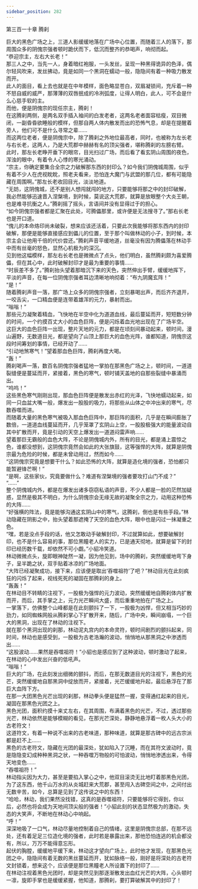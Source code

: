 ```yaml
---
sidebar_position: 282
---
```

 第三百一十章 腾刹


巨大的黑色广场之上，三道人影缓缓地落在广场中心位置，而随着三人的落下，那周围众多的阴傀宗强者顿时跪伏而下，低沉而整齐的恭喝声，响彻而起。  
“恭迎宗主，左右大长老！”  
那三人之中，当先一人，身着暗红袍服，一头发丝，呈现一种黑得诡异的色泽，偶尔轻风吹来，发丝拂动，竟是如同一个黑洞在蠕动一般，隐隐间有着一种吸力散发而开。  
此人的面目，看上去也就是在中年模样，面色略显苍白，双眉凝锁间，充斥着一种不怒自威的威严，那薄薄的双唇抿成的冷冽弧度，让得人明白，此人，可不会是什么心慈手软的主。  
而他，便是阴傀宗的现任宗主，腾刹！  
在这腾刹两侧，是两名双手插入袖间的白发老者，这两名老者面容枯瘦，双目微闭，一副昏昏欲睡般的模样，但那自两人体内散发而出的恐怖气息，却是在提醒着旁人，他们可不是什么寻常之辈……  
而这两位老者，便是阴傀宗中，除了腾刹之外地位最高者，同时，也被称为左长老与右长老，这两人，乃是大荒郡中赫赫有名的顶尖强者，堪称腾刹的左膀右臂。  
此时，那左长老睁开垂下的眼帘，目光扫过广场，而后看了看玄阴山周围的夜色，浑浊的眼中，有着令人心悸的寒光涌动。  
“宗主，你确定要集合全宗之力破解那东西的封印么？如今我们阴傀城周围，似乎有着不少人在虎视眈眈，照老夫看来，恐怕连大魔门与武盟的那几位，都有可能隐藏在周围啊。”那左长老收回目光，淡淡地道。  
“无妨，这阴傀城，还不是别人想闯就闯的地方，只要能够将那之中的封印破解，我必然能够迅速晋入涅槃境，到时候，莫说这大荒郡，就算是放眼整个大炎王朝，也是难寻抗衡之人。”腾刹摇了摇头，言语间并没有显得过于的担心。  
“如今阴傀宗强者都是汇聚在此处，可腾儡那里，或许便是无法搜寻了。”那右长老也是开口道。  
“傀儿的本命烙印尚未破裂，想来应该还活着，只要此次我能够将那东西内的封印破解，那便是能够直接感应到儡儿的位置，至于那个叫做林动的小子，到时候，本宗主会让他用千倍的代价尝还。”腾刹声音平缓地道，丝毫没有因为腾儡落在林动手中而有丝毫的怒色，显然心机极为的深沉。  
见到他这幅模样，那左右长老也是微微点了点头，他们明白，虽然腾刹颇为喜爱腾儡，但在其心中，此时破解封印才是最为重要的事情……  
“时辰差不多了。”腾刹抬头望着那暗沉下来的天色，突然伸出手臂，缓缓地挥下，平淡的声音，在每一位阴傀宗强者耳边清晰地响彻着：“布九阴魔玄阵！”  
“是！”  
随着腾刹声音一落，那广场上众多的阴傀宗强者，立刻暴喝出声，而后齐齐退开，一咬舌尖，一口精血便是连带着雄浑的元力，暴射而出。  
“嗡嗡！”  
那些元力凝聚着精血，飞快地在半空中化为道道血线，最后蔓延而开，短短数分钟的时间，一个约摸百丈大小的血色巨阵，便是闪烁着血光地出现在了广场半空。  
这巨大的血色巨阵一出现，整片天地的元力，都是在顷刻间暴动起来，顿时间，漫山遍野，无数道目光，都是望向了山顶上那巨大的血色光阵，谁都知道，阴傀宗这段时间筹划的事情，已经开动了……  
“引动地煞寒气！”望着那血色巨阵，腾刹再度大喝。  
“轰！”  
腾刹喝声一落，数百名阴傀宗强者猛地一掌拍在那黑色广场之上，顿时间，一道道裂缝便是蔓延而开，紧接着，黑色的寒气，顿时铺天盖地的自那些裂缝中暴涌而出。  
“呜呜！”  
这些黑色寒气刚刚出现，那血色巨阵便是散发出赤红的光泽，飞快地蠕动起来，如同一只血盆大嘴一般，爆发出一股股的吸力，将那些从山体之中冲出来的寒气，尽数吞噬而进。  
而随着大量的黑色寒气被吸入那血色巨阵中，那巨阵的面积，几乎是在瞬间膨胀了数倍，一道道血线蔓延而开，几乎笼罩了玄阴山上空，一股股极强大的能量波动自其中扩散而开，竟是引动的天空上爆发出一道道闷雷声响……  
望着那巨无霸般的血色大阵，不论是阴傀城内外，所有的目光，都是涌上震惊之色，谁都没想到，这阴傀宗竟然会如此的大张旗鼓，这等强悍的大阵，就算是阴傀宗最为危险的时候，都是未曾动用过，然而如今……  
“这阴傀宗究竟是想要干什么？如此恐怖的大阵，就算是造化境的强者，恐怕都只能暂避锋芒啊！”  
“是啊，这些家伙，究竟要做什么？难道有涅槃境的强者要攻打山门不成？”  
“……”  
整个阴傀城内外，都是在爆发出诸多窃窃私语的声音，不少人都是一脸的茫然加疑惑，显然是极其不明白，为什么阴傀宗会无缘无故的凝聚全宗之力，动用这种恐怖的大阵……  
“好强横的阵法，竟是能够沟通这玄阴山中的寒气，这腾刹，倒也是有些手段。”林动隐藏在阴影之中，抬头望着那遮掩了天空的血色大阵，眼中也是闪过一抹凝重之色。  
“嘿，若是没点手段的话，他又怎敢动手破解封印，不过就算如此，想要破解封印，也不是什么容易的事，那位黑瞳老人的实力，已是通天彻地，就算是留下的封印已经历数千载，却依然不可小觑。”小貂冷笑道。  
林动微微点头，旋即眼神陡然一凝，因为他见到，场中的腾刹，突然缓缓地弯下身子，呈半跪之状，双手贴着冰凉的广场地面。  
“大阵已经凝聚成功，接下来，应该便是取出‘吞噬祖符’了吧？”林动目光在此刻疯狂的闪烁了起来，视线死死的凝固在那腾刹的身上。  
“轰轰！”  
在林动目不转睛的注视下，一股极为强悍的元力波动，突然缓缓地自腾刹体内扩散而开，而后，其手掌之上，元力光芒瞬间大盛，而后重重地拍在广场之上。  
一掌落下，仿佛整个山峰都是在此刻颤抖了一下，一股极为凶悍，但又相当巧妙的劲力，如同蜘蛛网般从腾刹掌心下扩散开来，随后，广场中央，瞬间崩塌，一个巨大的黑洞，出现在了林动的注视下。  
就在那个黑洞出现的刹那，林动泥丸宫内的本命灵符，顿时间剧烈的颤抖起来，同时间，林动也是感受到，一股极为古老浩瀚的波动，悄悄地从那黑洞之中渗透而出……  
“这股波动……果然是吞噬祖符！”小貂也是感应到了这种波动，顿时激动了起来，在林动的心中发出兴奋的低吼声。  
“嗡嗡！”  
巨大的广场，在此刻发出细微的颤抖，而后，在那无数道目光的注视下，黑色的光芒，突然缓缓地自那黑洞中绽放而开，紧接着，光芒缓缓地升起，最后悬浮在了那巨大血阵下方。  
在那一大团黑色光芒出现的刹那，林动拳头便是猛然一握，变得通红起来的目光，凝固在那黑色光团之上。  
黑色光团，面积约摸十来丈左右，在其周围，布满着黑色的光芒，不过，透过那些光芒，林动依然是能够模糊的看见，在那光芒深处，静静地悬浮着一枚人头大小的古老符文！  
这道符文，有着一种说不出来的古老味道，那种味道，就算是那古碑中的远古宗派都是赶不上……  
黑色的古老符文，隐藏在光团的最深处，犹如陷入了沉睡，而在其符文波动时，竟是隐隐变幻成种种黑洞之状，一种吞噬万物般的可怕波动，悄悄地渗透出来，令得天地变色……  
“吞噬祖符！”  
林动指尖因为大力，甚至是要掐入掌心之中，他双目滚烫无比地盯着那黑色光团，为了这东西，他千山万水的从炎城赶来大荒郡，甚至闯入古碑空间之中，之间付出无数辛苦，如今，总算是见到了这传说之中的东西！  
“哈哈，林动，我们果然没找错，这真的是吞噬祖符，只要能够将它得到，你以后，必然也将会成为天地间顶尖般的强者！”小貂此刻的状态显然极为的激动，失态的大笑声，不断地在林动心中响起。  
“呼！”  
深深地吸了一口气，林动尽量地控制着自己的情绪，这里是阴傀宗总部，在那不远处，还有着足足三位造化境的强者，此时若是暴露出来，那他恐怕连逃的机会都没有，所以，万万不能得意忘形。  
起伏的胸膛，缓缓地平缓下来，林动这才望向广场上，此时他才发现，在那黑色光团之中，隐隐间有着无数的黑丝蔓延而开，犹如脉络一般，刚好是将深处的古老符文封锁着，想来这个，应该便是那位黑瞳老人所设置下的封印了……  
在林动注视着黑色光团时，却是突然见到那逐渐散发出血红光芒的大阵，心头顿时一凛，旋即手掌也是缓缓紧握，他知道，那腾刹，要打算破解其中的封印了！  
  
  
